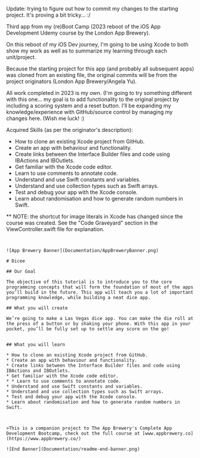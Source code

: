 Update: trying to figure out how to commit my changes to the starting project. It's proving a bit tricky... :/

Third app from my (re)Boot Camp (2023 reboot of the iOS App Development Udemy course by the London App Brewery).

On this reboot of my iOS Dev journey, I'm going to be using Xcode to both show my work as well as to summarize my learning through each unit/project.

Because the starting project for this app (and probably all subsequent apps) was cloned from an existing file, the original commits will be from the project originators (London App Brewery/Angela Yu). 

All work completed in 2023 is my own. (I'm going to try something different with this one... my goal is to add functionality to the original project by including a scoring system and a reset button. I'll be expanding my knowledge/experience with GitHub/source control by managing my changes here. (Wish me luck! :)

Acquired Skills (as per the originator's description):
* How to clone an existing Xcode project from GitHub.
* Create an app with behaviour and functionality.
* Create links between the Interface Builder files and code using IBActions and IBOutlets.
* Get familiar with the Xcode code editor.
* Learn to use comments to annotate code.
* Understand and use Swift constants and variables.
* Understand and use collection types such as Swift arrays.
* Test and debug your app with the Xcode console.
* Learn about randomisation and how to generate random numbers in Swift.

** NOTE: the shortcut for image literals in Xcode has changed since the course was created. See the "Code Graveyard" section in the ViewController.swift file for explanation.


~~~~~~~~~~~~~~~~~~~~~~~~~~~~~~~~~~~~~~~~~~~~~~~~~~~~~~~~~~~~~~~~~~~~~~~~~~~~~~~~~~~~~~~~~~~~~~~~~~~~~~~~~~~


![App Brewery Banner](Documentation/AppBreweryBanner.png)

# Dicee

## Our Goal

The objective of this tutorial is to introduce you to the core programming concepts that will form the foundation of most of the apps you’ll build in the future. This app will teach you a lot of important programming knowledge, while building a neat dice app.

## What you will create

We’re going to make a Las Vegas dice app. You can make the die roll at the press of a button or by shaking your phone. With this app in your pocket, you’ll be fully set up to settle any score on the go!


## What you will learn

* How to clone an existing Xcode project from GitHub.
* Create an app with behaviour and functionality.
* Create links between the Interface Builder files and code using IBActions and IBOutlets.
* Get familiar with the Xcode code editor.
* * Learn to use comments to annotate code.
* Understand and use Swift constants and variables.
* Understand and use collection types such as Swift arrays.
* Test and debug your app with the Xcode console.
* Learn about randomisation and how to generate random numbers in Swift.



>This is a companion project to The App Brewery's Complete App Development Bootcamp, check out the full course at [www.appbrewery.co](https://www.appbrewery.co/)

![End Banner](Documentation/readme-end-banner.png)

